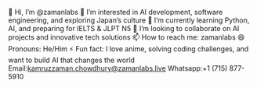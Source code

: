 👋 Hi, I’m @zamanlabs
👀 I’m interested in AI development, software engineering, and exploring Japan’s culture
🌱 I’m currently learning Python, AI, and preparing for IELTS & JLPT N5
💞️ I’m looking to collaborate on AI projects and innovative tech solutions
📫 How to reach me: zamanlabs
😄 Pronouns: He/Him
⚡ Fun fact: I love anime, solving coding challenges, and want to build AI that changes the world
Email:kamruzzaman.chowdhury@zamanlabs.live
Whatsapp:+1 (715) 877-5910
